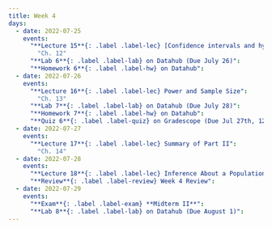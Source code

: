 ```yaml
---
title: Week 4
days:
  - date: 2022-07-25
    events:
      "**Lecture 15**{: .label .label-lec} [Confidence intervals and hypothesis testing](https://ph142-ucb.github.io/su22/src/l15-inference.pdf)":
        "Ch. 12"
      "**Lab 6**{: .label .label-lab} on Datahub (Due July 26)":
      "**Homework 6**{: .label .label-hw} on Datahub":
  - date: 2022-07-26
    events:
      "**Lecture 16**{: .label .label-lec} Power and Sample Size": 
        "Ch. 13"
      "**Lab 7**{: .label .label-lab} on Datahub (Due July 28)":
      "**Homework 7**{: .label .label-hw} on Datahub":
      "**Quiz 6**{: .label .label-quiz} on Gradescope (Due Jul 27th, 12:00 PM PST)) ":
  - date: 2022-07-27
    events:
      "**Lecture 17**{: .label .label-lec} Summary of Part II":
        "Ch. 14"
  - date: 2022-07-28
    events:
      "**Lecture 18**{: .label .label-lec} Inference About a Population Mean (Z and T)":
      "**Review**{: .label .label-review} Week 4 Review":
  - date: 2022-07-29
    events:
      "**Exam**{: .label .label-exam} **Midterm II**":
      "**Lab 8**{: .label .label-lab} on Datahub (Due August 1)":
---
```

